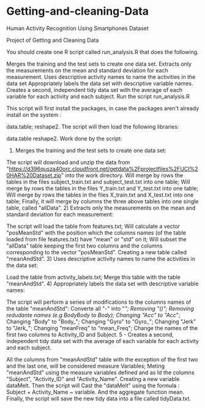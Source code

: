 # Getting-and-cleaning-Data
Human Activity Recognition Using Smartphones Dataset

Project of Getting and Cleaning Data

You should create one R script called run_analysis.R that does the following.

Merges the training and the test sets to create one data set.
Extracts only the measurements on the mean and standard deviation for each measurement.
Uses descriptive activity names to name the activities in the data set
Appropriately labels the data set with descriptive variable names.
Creates a second, independent tidy data set with the average of each variable for each activity and each subject.
Run the script run_analysis.R

This script will first install the packages, in case the packages aren't already install on the system :

data.table;
reshape2.
The script will then load the following libraries:

data.table
reshape2.
Work done by the script:

1) Merges the training and the test sets to create one data set:

The script will download and unzip the data from "https://d396qusza40orc.cloudfront.net/getdata%2Fprojectfiles%2FUCI%20HAR%20Dataset.zip" into the work directory.
Will merge by rows the tables in the files subject_train.txt and subject_test.txt into one table;
Will merge by rows the tables in the files Y_train.txt and Y_test.txt into one table;
Will merge by rows the tables in the files X_train.txt and X_test.txt into one table;
Finally, it will merge by columns the three above tables into one single table, called "allData".
2) Extracts only the measurements on the mean and standard deviation
for each measurement:

The script will load the table from features.txt;
Will calculate a vector "posMeanStd" with the position which the columns names (of the table loaded from file features.txt) have "mean" or "std" on it;
Will subset the "allData" table keeping the first two columns and the columns corresponding to the vector "posMeanStd". Creating a new table called "meanAndStd".
3) Uses descriptive activity names to name the activities in the data set:

Load the table from activity_labels.txt;
Merge this table with the table "meanAndStd".
4) Appropriately labels the data set with descriptive variable names:

The script will perform a series of modifications to the columns names of the table "meanAndStd":
Converte all "-" into "_";
Removing "()";
Removing redudante names (e.g BodyBody to Body);
Changing "Acc" to "Acc_";
Changing "Body" to "Body_";
Changing "Gyro" to "Gyro_";
Changing "Jerk" to "Jerk_";
Changing "meanFreq" to "mean_Freq";
Change the names of the first two columns to Activity_ID and Subject.
5 - Creates a second, independent tidy data set with the average of each variable for each activity and each subject.

All the columns from "meanAndStd" table with the exception of the first two and the last one, will be considered measure Variables;
Meting "meanAndStd" using the measure variables defined and as Id the columns "Subject", "Activity_ID" and "Activity_Name". Creating a new variable dataMelt.
Then the script will Cast the "dataMelt" using the formula : Subject + Activity_Name ~ variable. And the aggregate function mean.
Finally, the script will save the new tidy data into a file called tidyData.txt.
